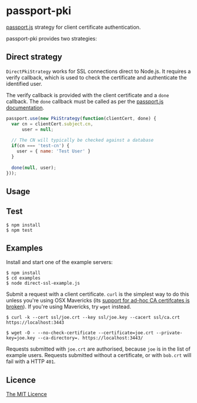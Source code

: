# passport-pki

[passport.js](http://passportjs.org/) strategy for client certificate authentication.

passport-pki provides two strategies:

## Direct strategy
`DirectPkiStrategy` works for SSL connections direct to Node.js. It requires a verify callback, which is used to check the certificate and authenticate the identified user.

The verify callback is provided with the client certificate and a `done` callback. The `done` callback must be called as per the [passport.js documentation](http://passportjs.org/guide/configure/).

````javascript
passport.use(new PkiStrategy(function(clientCert, done) {
  var cn = clientCert.subject.cn,
      user = null;
      
  // The CN will typically be checked against a database
  if(cn === 'test-cn') {
    user = { name: 'Test User' }
  }
  
  done(null, user);
}));
````

## Usage

###

## Test

    $ npm install
    $ npm test

## Examples

Install and start one of the example servers:

    $ npm install
    $ cd examples
    $ node direct-ssl-example.js

Submit a request with a client certificate. `curl` is the simplest way to do this unless you're using OSX Mavericks (its [support for ad-hoc CA certifcates is broken](http://curl.haxx.se/mail/archive-2013-10/0036.html)). If you're using Mavericks, try `wget` instead.

    $ curl -k --cert ssl/joe.crt --key ssl/joe.key --cacert ssl/ca.crt https://localhost:3443

    $ wget -O - --no-check-certificate --certificate=joe.crt --private-key=joe.key --ca-directory=. https://localhost:3443/

Requests submitted with `joe.crt` are authorised, because `joe` is in the list of example users. Requests submitted without a certificate, or with `bob.crt` will fail with a HTTP `401`.



## Licence

[The MIT Licence](http://opensource.org/licenses/MIT)
